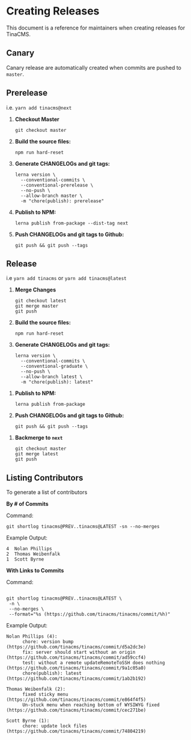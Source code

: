 # Creating Releases

This document is a reference for maintainers when creating releases for TinaCMS.

## Canary

Canary release are automatically created when commits are pushed to `master`.

## Prerelease

i.e. `yarn add tinacms@next`

1. **Checkout Master**

   ```
   git checkout master
   ```

1. **Build the source files:**

   ```
   npm run hard-reset
   ```

1. **Generate CHANGELOGs and git tags:**

   ```
   lerna version \
     --conventional-commits \
     --conventional-prerelease \
     --no-push \
     --allow-branch master \
     -m "chore(publish): prerelease"
   ```

1. **Publish to NPM:**

   ```
   lerna publish from-package --dist-tag next
   ```

1. **Push CHANGELOGs and git tags to Github:**

   ```
   git push && git push --tags
   ```

## Release

i.e `yarn add tinacms` or `yarn add tinacms@latest`

1. **Merge Changes**

   ```
   git checkout latest
   git merge master
   git push
   ```

1. **Build the source files:**

   ```
   npm run hard-reset
   ```

1. **Generate CHANGELOGs and git tags:**

   ```
   lerna version \
     --conventional-commits \
     --conventional-graduate \
     --no-push \
     --allow-branch latest \
     -m "chore(publish): latest"
   ```

1) **Publish to NPM:**

   ```
   lerna publish from-package
   ```

1) **Push CHANGELOGs and git tags to Github:**
   ```
   git push && git push --tags
   ```

1. **Backmerge to `next`**

   ```
   git checkout master
   git merge latest
   git push
   ```

## Listing Contributors

To generate a list of contributors

**By # of Commits**

Command:

```
git shortlog tinacms@PREV..tinacms@LATEST -sn --no-merges
```

Example Output:

```
4  Nolan Phillips
2  Thomas Weibenfalk
1  Scott Byrne
```

**With Links to Commits**

Command:

```

git shortlog tinacms@PREV..tinacms@LATEST \
 -n \
 --no-merges \
 --format="%s (https://github.com/tinacms/tinacms/commit/%h)"

```

Example Output:

```
Nolan Phillips (4):
      chore: version bump (https://github.com/tinacms/tinacms/commit/d5a2dc3e)
      fix: server should start without an origin (https://github.com/tinacms/tinacms/commit/ad59ccf4)
      test: without a remote updateRemoteToSSH does nothing (https://github.com/tinacms/tinacms/commit/9a1c05a0)
      chore(publish): latest (https://github.com/tinacms/tinacms/commit/1ab2b192)

Thomas Weibenfalk (2):
      fixed sticky menu (https://github.com/tinacms/tinacms/commit/e864f4f5)
      Un-stuck menu when reaching bottom of WYSIWYG fixed (https://github.com/tinacms/tinacms/commit/cec271be)

Scott Byrne (1):
      chore: update lock files (https://github.com/tinacms/tinacms/commit/74804219)
```
